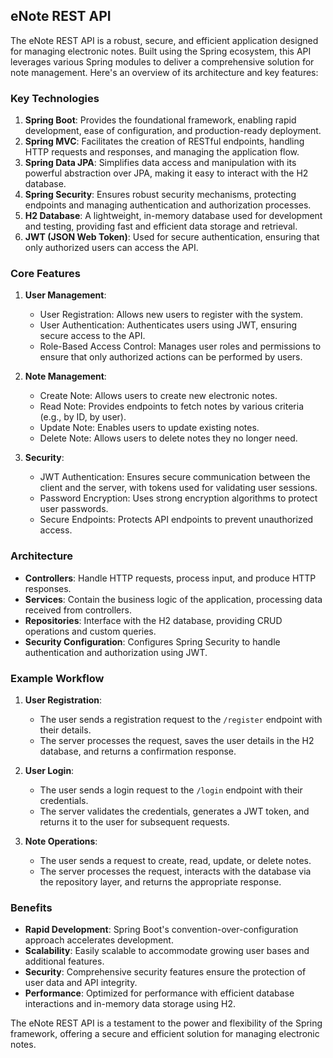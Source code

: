 ## eNote REST API

The eNote REST API is a robust, secure, and efficient application designed for managing electronic notes. Built using the Spring ecosystem, this API leverages various Spring modules to deliver a comprehensive solution for note management. Here's an overview of its architecture and key features:

### Key Technologies

1. **Spring Boot**: Provides the foundational framework, enabling rapid development, ease of configuration, and production-ready deployment.
2. **Spring MVC**: Facilitates the creation of RESTful endpoints, handling HTTP requests and responses, and managing the application flow.
3. **Spring Data JPA**: Simplifies data access and manipulation with its powerful abstraction over JPA, making it easy to interact with the H2 database.
4. **Spring Security**: Ensures robust security mechanisms, protecting endpoints and managing authentication and authorization processes.
5. **H2 Database**: A lightweight, in-memory database used for development and testing, providing fast and efficient data storage and retrieval.
6. **JWT (JSON Web Token)**: Used for secure authentication, ensuring that only authorized users can access the API.

### Core Features

1. **User Management**:
   - User Registration: Allows new users to register with the system.
   - User Authentication: Authenticates users using JWT, ensuring secure access to the API.
   - Role-Based Access Control: Manages user roles and permissions to ensure that only authorized actions can be performed by users.

2. **Note Management**:
   - Create Note: Allows users to create new electronic notes.
   - Read Note: Provides endpoints to fetch notes by various criteria (e.g., by ID, by user).
   - Update Note: Enables users to update existing notes.
   - Delete Note: Allows users to delete notes they no longer need.

3. **Security**:
   - JWT Authentication: Ensures secure communication between the client and the server, with tokens used for validating user sessions.
   - Password Encryption: Uses strong encryption algorithms to protect user passwords.
   - Secure Endpoints: Protects API endpoints to prevent unauthorized access.

### Architecture

- **Controllers**: Handle HTTP requests, process input, and produce HTTP responses.
- **Services**: Contain the business logic of the application, processing data received from controllers.
- **Repositories**: Interface with the H2 database, providing CRUD operations and custom queries.
- **Security Configuration**: Configures Spring Security to handle authentication and authorization using JWT.

### Example Workflow

1. **User Registration**:
   - The user sends a registration request to the `/register` endpoint with their details.
   - The server processes the request, saves the user details in the H2 database, and returns a confirmation response.

2. **User Login**:
   - The user sends a login request to the `/login` endpoint with their credentials.
   - The server validates the credentials, generates a JWT token, and returns it to the user for subsequent requests.

3. **Note Operations**:
   - The user sends a request to create, read, update, or delete notes.
   - The server processes the request, interacts with the database via the repository layer, and returns the appropriate response.

### Benefits

- **Rapid Development**: Spring Boot's convention-over-configuration approach accelerates development.
- **Scalability**: Easily scalable to accommodate growing user bases and additional features.
- **Security**: Comprehensive security features ensure the protection of user data and API integrity.
- **Performance**: Optimized for performance with efficient database interactions and in-memory data storage using H2.

The eNote REST API is a testament to the power and flexibility of the Spring framework, offering a secure and efficient solution for managing electronic notes.
